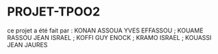 # PROJET-TPOO2
ce projet a été fait par : KONAN ASSOUA YVES EFFASSOU ; KOUAME RASSOU JEAN ISRAEL ; KOFFI GUY ENOCK ; KRAMO ISRAEL ; KOUASSI JEAN JAURES
